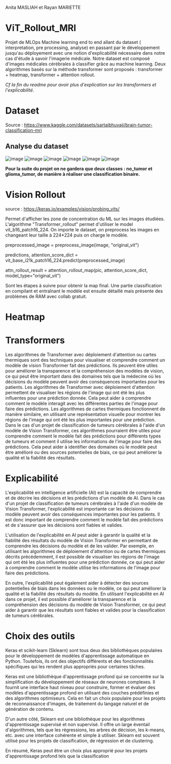 Anita MASLIAH et Rayan MARIETTE
# ViT_Rollout_MRI
Projet de MLOps Machine learning end to end allant du dataset ( interpretation, pre processing, analyse) en passant par le développement jusqu'au déployement avec une notion d'explicabilité nécessaire dans notre cas d'étude à savoir l'imagerie médicale. Notre dataset est composé d'images médicales cérébrales à classifier grâce au machine learning. Deux algorithmes basés sur la méthode transformer sont proposés : transformer + heatmap, transformer + attention rollout.

*Cf la fin du readme pour avoir plus d'explication sur les transformers et l'explicabilité.*

# Dataset

Source : https://www.kaggle.com/datasets/sartajbhuvaji/brain-tumor-classification-mri

## Analyse du dataset

![image](https://user-images.githubusercontent.com/82390666/219058109-df1c1b61-66d8-44d3-acd1-ecd75eb4567b.png)
![image](https://user-images.githubusercontent.com/82390666/219058278-e607f910-d798-4da0-9ec6-aa75442bba70.png)
![image](https://user-images.githubusercontent.com/82390666/219058357-a9a45296-90e7-4dc9-9990-c8b39c906824.png)
![image](https://user-images.githubusercontent.com/82390666/219058461-a870f507-e60c-4e63-89c9-ce83fada5085.png)
![image](https://user-images.githubusercontent.com/82390666/219058541-defb8947-dd5f-4298-b36c-2006146b4dd3.png)
![image](https://user-images.githubusercontent.com/82390666/219058702-62746e3e-6f59-4875-b507-934377e874db.png)

**Pour la suite du projet on ne gardera que deux classes : no_tumor et glioma_tumor, de manière à réaliser une classification binaire.**

# Vision Rollout

source : https://keras.io/examples/vision/probing_vits/

Permet d'afficher les zone de concentration du ML sur les images étudiées. 
L'algorithme "Transformer_rollout" permet d'utiliser le model vit_b16_patch16_224. On importe le dataset, on preprocess les images en changeant leur taille à 224*224 puis on charge le modèle. 


preprocessed_image = preprocess_image(image, "original_vit")

predictions, attention_score_dict = vit_base_i21k_patch16_224.predict(preprocessed_image)

attn_rollout_result = attention_rollout_map(pic, attention_score_dict, model_type="original_vit")


Sont les étapes à suivre pour obtenir la map final.
Une partie classification en compilant et entraînant le modèle est ensuite détaillé mais présente des problèmes de RAM avec collab gratuit.

# Heatmap

# Transformers
Les algorithmes de Transformer avec déploiement d'attention ou cartes thermiques sont des techniques pour visualiser et comprendre comment un modèle de vision Transformer fait des prédictions. Ils peuvent être utiles pour améliorer la transparence et la compréhension des modèles de vision, ce qui peut être important dans des domaines tels que la médecine où les décisions du modèle peuvent avoir des conséquences importantes pour les patients. Les algorithmes de Transformer avec déploiement d'attention permettent de visualiser les régions de l'image qui ont été les plus influentes pour une prédiction donnée. Cela peut aider à comprendre comment le modèle interagit avec les différentes parties de l'image pour faire des prédictions. Les algorithmes de cartes thermiques fonctionnent de manière similaire, en utilisant une représentation visuelle pour montrer les régions de l'image qui ont été les plus importantes pour une prédiction. Dans le cas d'un projet de classification de tumeurs cérébrales à l'aide d'un modèle de Vision Transformer, ces algorithmes pourraient être utiles pour comprendre comment le modèle fait des prédictions pour différents types de tumeurs et comment il utilise les informations de l'image pour faire des prédictions. Cela peut aider à identifier des domaines où le modèle peut être amélioré ou des sources potentielles de biais, ce qui peut améliorer la qualité et la fiabilité des résultats.

# Explicabilité
L'explicabilité en intelligence artificielle (AI) est la capacité de comprendre et de décrire les décisions et les prédictions d'un modèle de AI. Dans le cas d'un projet de classification de tumeurs cérébrales à l'aide d'un modèle de Vision Transformer, l'explicabilité est importante car les décisions du modèle peuvent avoir des conséquences importantes pour les patients. Il est donc important de comprendre comment le modèle fait des prédictions et de s'assurer que les décisions sont fiables et valides.

L'utilisation de l'explicabilité en AI peut aider à garantir la qualité et la fiabilité des résultats du modèle de Vision Transformer en permettant de comprendre les décisions du modèle et de les valider. Par exemple, en utilisant les algorithmes de déploiement d'attention ou de cartes thermiques décrits précédemment, il est possible de visualiser les régions de l'image qui ont été les plus influentes pour une prédiction donnée, ce qui peut aider à comprendre comment le modèle utilise les informations de l'image pour faire des prédictions.

En outre, l'explicabilité peut également aider à détecter des sources potentielles de biais dans les données ou le modèle, ce qui peut améliorer la qualité et la fiabilité des résultats du modèle. En utilisant l'explicabilité en AI dans ce projet, il est possible d'améliorer la transparence et la compréhension des décisions du modèle de Vision Transformer, ce qui peut aider à garantir que les résultats sont fiables et valides pour la classification de tumeurs cérébrales.

# Choix des outils
Keras et scikit-learn (Sklearn) sont tous deux des bibliothèques populaires pour le développement de modèles d'apprentissage automatique en Python. Toutefois, ils ont des objectifs différents et des fonctionnalités spécifiques qui les rendent plus appropriés pour certaines tâches.

Keras est une bibliothèque d'apprentissage profond qui se concentre sur la simplification du développement de réseaux de neurones complexes. Il fournit une interface haut niveau pour construire, former et évaluer des modèles d'apprentissage profond en utilisant des couches prédéfinies et des algorithmes optimiseurs. Cela en fait un choix populaire pour les projets de reconnaissance d'images, de traitement du langage naturel et de génération de contenu.

D'un autre côté, Sklearn est une bibliothèque pour les algorithmes d'apprentissage supervisé et non supervisé. Il offre un large éventail d'algorithmes, tels que les régressions, les arbres de décision, les k-means, etc. avec une interface cohérente et simple à utiliser. Sklearn est souvent utilisé pour les projets de classification, de régression et de clustering.

En résumé, Keras peut être un choix plus approprié pour les projets d'apprentissage profond tels que la classification


